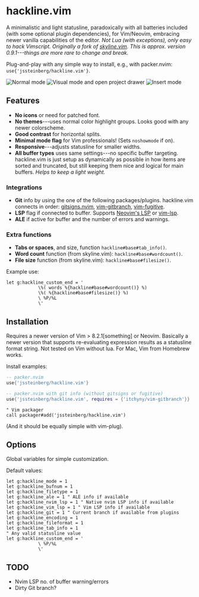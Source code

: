# hackline.vim

A minimalistic and light statusline, paradoxically with all batteries included (with some optional plugin dependencies), for Vim/Neovim, embracing newer vanilla capabilities of the editor. *Not Lua (with exceptions), only easy to hack Vimscript. Originally a fork of [skyline.vim](https://github.com/ourigen/skyline.vim). This is approx. version 0.9.1---things are more rare to change and break.*

Plug-and-play with any simple way to install, e.g., with packer.nvim: `use{'jssteinberg/hackline.vim'}`.

![Normal mode](https://user-images.githubusercontent.com/729055/146759428-348d7aa8-0bea-4122-84b6-10bcb792d431.jpg)
![Visual mode and open project drawer](https://user-images.githubusercontent.com/729055/146759489-02bb6e9d-efda-4527-8f44-74a8febbae67.jpg)
![Insert mode](https://user-images.githubusercontent.com/729055/146759512-8c0c4518-a1d4-40ad-b6b3-b941afe0f681.jpg)

## Features

- **No icons** or need for patched font.
- **No themes**---uses normal color highlight groups. Looks good with any newer colorscheme.
- **Good contrast** for horizontal splits.
- **Minimal mode flag** for Vim professionals! (Sets `noshowmode` if on).
- **Responsive**---adjusts statusline for smaller widths.
- **All buffer types** uses same settings---no specific buffer targeting. hackline.vim is just setup as dynamically as possible in how items are sorted and truncated, but still keeping them nice and logical for main buffers. *Helps to keep a light weight.*

### Integrations

- **Git** info by using the one of the following packages/plugins. hackline.vim connects in order: [gitsigns.nvim](https://github.com/lewis6991/gitsigns.nvim), [vim-gitbranch](https://github.com/itchyny/vim-gitbranch), [vim-fugitive](https://github.com/tpope/vim-fugitive).
- **LSP** flag if connected to buffer. Supports [Neovim's LSP](https://github.com/neovim/nvim-lspconfig) or [vim-lsp](https://github.com/prabirshrestha/vim-lsp).
- **ALE** if active for buffer and the number of errors and warnings.

### Extra functions

- **Tabs or spaces**, and size, function `hackline#base#tab_info()`.
- **Word count** function (from skyline.vim): `hackline#base#wordcount()`.
- **File size** function (from skyline.vim): `hackline#base#filesize()`.

Example use:

```vim
let g:hackline_custom_end = '
			\%( words %{hackline#base#wordcount()} %)
			\%( %{hackline#base#filesize()} %)
			\ %P/%L 
			\'
```

## Installation

Requires a newer version of Vim > 8.2.1[something] or Neovim. Basically a newer version that supports re-evaluating expression results as a statusline format string. Not tested on Vim without lua. For Mac, Vim from Homebrew works.

Install examples:

```lua
-- packer.nvim
use{'jssteinberg/hackline.vim'}
```

```lua
-- packer.nvim with git info (without gitsigns or fugitive)
use{'jssteinberg/hackline.vim', requires = {'itchyny/vim-gitbranch'}}
```

```vim
" Vim packager
call packager#add('jssteinberg/hackline.vim')
```

(And it should be equally simple with vim-plug).

## Options

Global variables for simple customization.

Default values:

```vim
let g:hackline_mode = 1
let g:hackline_bufnum = 1
let g:hackline_filetype = 1
let g:hackline_ale = 1 " ALE info if available
let g:hackline_nvim_lsp = 1 " Native nvim LSP info if available
let g:hackline_vim_lsp = 1 " Vim LSP info if available
let g:hackline_git = 1 " Current branch if available from plugins
let g:hackline_encoding = 1
let g:hackline_fileformat = 1
let g:hackline_tab_info = 1
" Any valid statusline value
let g:hackline_custom_end = '
			\ %P/%L 
			\'
```

## TODO

- Nvim LSP no. of buffer warning/errors
- Dirty Git branch?
